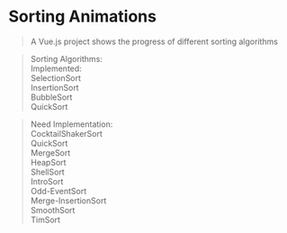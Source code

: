 # Sorting Animations

> A Vue.js project shows the progress of different sorting algorithms

> Sorting Algorithms:<br/>
>   Implemented:<br/>
>     SelectionSort<br/>
>     InsertionSort<br/>
>     BubbleSort<br/>
>     QuickSort<br/>

>   Need Implementation:<br/>
>     CocktailShakerSort<br/>
>     QuickSort<br/>
>     MergeSort<br/>
>     HeapSort<br/>
>     ShellSort<br/>
>     IntroSort<br/>
>     Odd-EventSort<br/>
>     Merge-InsertionSort<br/>
>     SmoothSort<br/>
>     TimSort<br/>

